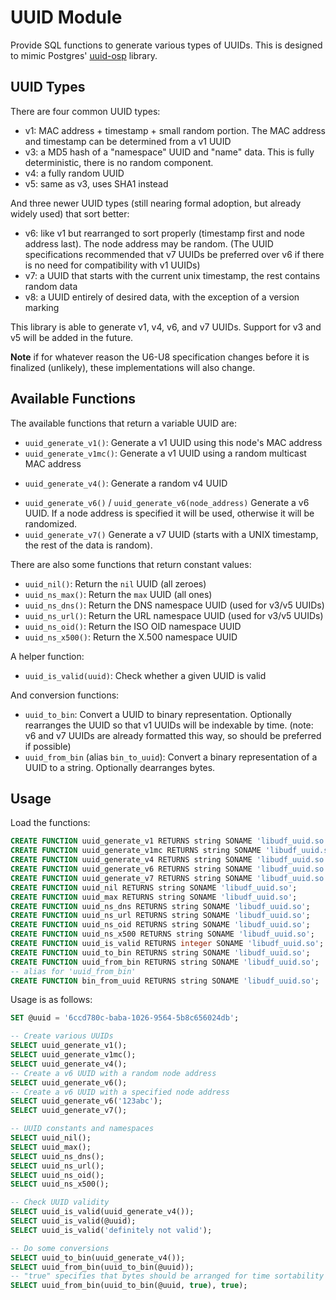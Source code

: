 # UUID Module

Provide SQL functions to generate various types of UUIDs. This is designed to
mimic Postgres' [uuid-osp] library.

[uuid-osp]: https://www.postgresql.org/docs/current/uuid-ossp.html

## UUID Types

There are four common UUID types:

* v1: MAC address + timestamp + small random portion. The MAC address and
  timestamp can be determined from a v1 UUID
* v3: a MD5 hash of a "namespace" UUID and "name" data. This is fully
  deterministic, there is no random component.
* v4: a fully random UUID
* v5: same as v3, uses SHA1 instead

And three newer UUID types (still nearing formal adoption, but already widely
used) that sort better:

* v6: like v1 but rearranged to sort properly (timestamp first and node address
  last). The node address may be random. (The UUID specifications recommended
  that v7 UUIDs be preferred over v6 if there is no need for compatibility with
  v1 UUIDs)
* v7: a UUID that starts with the current unix timestamp, the rest contains
  random data
* v8: a UUID entirely of desired data, with the exception of a version marking

This library is able to generate v1, v4, v6, and v7 UUIDs. Support for v3 and v5
will be added in the future.

**Note** if for whatever reason the U6-U8 specification changes before it is
finalized (unlikely), these implementations will also change.

## Available Functions

The available functions that return a variable UUID are:

* `uuid_generate_v1()`: Generate a v1 UUID using this node's MAC address
* `uuid_generate_v1mc()`: Generate a v1 UUID using a random multicast MAC address
<!-- * `uuid_generate_v1arg(some_mac)`: Generate a v1 UUID using a specified MAC
  address
* `uuid_generate_v3(namespace, name)`: Generate a v3 UUID from a `namespace`
  UUID and `name` data. For example, `uuid_generate_v3(uuid_ns_url(), 'some
  text')` -->
* `uuid_generate_v4()`: Generate a random v4 UUID
<!-- * `uuid_generate_v5(namespace, name)`: Generate a v5 UUID. This is similar to v3
  but uses SHA1 instead of MD5. -->
* `uuid_generate_v6()` / `uuid_generate_v6(node_address)` Generate a v6 UUID. If
  a node address is specified it will be used, otherwise it will be randomized.
* `uuid_generate_v7()` Generate a v7 UUID (starts with a UNIX timestamp, the
  rest of the data is random).

There are also some functions that return constant values:

* `uuid_nil()`: Return the `nil` UUID (all zeroes)
* `uuid_ns_max()`: Return the `max` UUID (all ones)
* `uuid_ns_dns()`: Return the DNS namespace UUID (used for v3/v5 UUIDs)
* `uuid_ns_url()`: Return the URL namespace UUID (used for v3/v5 UUIDs)
* `uuid_ns_oid()`: Return the ISO OID namespace UUID
* `uuid_ns_x500()`: Return the X.500 namespace UUID

A helper function:

* `uuid_is_valid(uuid)`: Check whether a given UUID is valid

And conversion functions:

* `uuid_to_bin`: Convert a UUID to binary representation. Optionally rearranges
  the UUID so that v1 UUIDs will be indexable by time. (note: v6 and v7 UUIDs
  are already formatted this way, so should be preferred if possible)
* `uuid_from_bin` (alias `bin_to_uuid`): Convert a binary representation of a
  UUID to a string. Optionally dearranges bytes.

## Usage

Load the functions:

```sql
CREATE FUNCTION uuid_generate_v1 RETURNS string SONAME 'libudf_uuid.so';
CREATE FUNCTION uuid_generate_v1mc RETURNS string SONAME 'libudf_uuid.so';
CREATE FUNCTION uuid_generate_v4 RETURNS string SONAME 'libudf_uuid.so';
CREATE FUNCTION uuid_generate_v6 RETURNS string SONAME 'libudf_uuid.so';
CREATE FUNCTION uuid_generate_v7 RETURNS string SONAME 'libudf_uuid.so';
CREATE FUNCTION uuid_nil RETURNS string SONAME 'libudf_uuid.so';
CREATE FUNCTION uuid_max RETURNS string SONAME 'libudf_uuid.so';
CREATE FUNCTION uuid_ns_dns RETURNS string SONAME 'libudf_uuid.so';
CREATE FUNCTION uuid_ns_url RETURNS string SONAME 'libudf_uuid.so';
CREATE FUNCTION uuid_ns_oid RETURNS string SONAME 'libudf_uuid.so';
CREATE FUNCTION uuid_ns_x500 RETURNS string SONAME 'libudf_uuid.so';
CREATE FUNCTION uuid_is_valid RETURNS integer SONAME 'libudf_uuid.so';
CREATE FUNCTION uuid_to_bin RETURNS string SONAME 'libudf_uuid.so';
CREATE FUNCTION uuid_from_bin RETURNS string SONAME 'libudf_uuid.so';
-- alias for 'uuid_from_bin'
CREATE FUNCTION bin_from_uuid RETURNS string SONAME 'libudf_uuid.so';
```

Usage is as follows:

```sql
SET @uuid = '6ccd780c-baba-1026-9564-5b8c656024db';

-- Create various UUIDs
SELECT uuid_generate_v1();
SELECT uuid_generate_v1mc();
SELECT uuid_generate_v4();
-- Create a v6 UUID with a random node address
SELECT uuid_generate_v6();
-- Create a v6 UUID with a specified node address
SELECT uuid_generate_v6('123abc');
SELECT uuid_generate_v7();

-- UUID constants and namespaces
SELECT uuid_nil();
SELECT uuid_max();
SELECT uuid_ns_dns();
SELECT uuid_ns_url();
SELECT uuid_ns_oid();
SELECT uuid_ns_x500();

-- Check UUID validity
SELECT uuid_is_valid(uuid_generate_v4());
SELECT uuid_is_valid(@uuid);
SELECT uuid_is_valid('definitely not valid');

-- Do some conversions
SELECT uuid_to_bin(uuid_generate_v4());
SELECT uuid_from_bin(uuid_to_bin(@uuid));
-- "true" specifies that bytes should be arranged for time sortability
SELECT uuid_from_bin(uuid_to_bin(@uuid, true), true);
```
